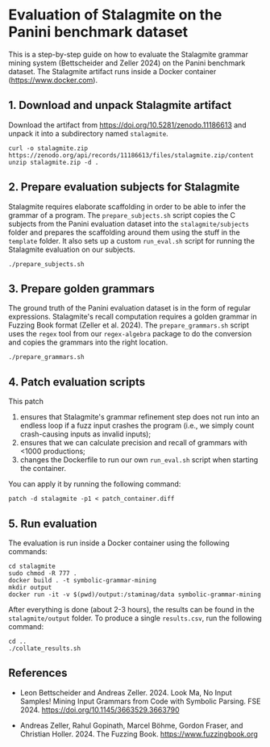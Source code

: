 # Evaluation of Stalagmite on the Panini benchmark dataset

This is a step-by-step guide on how to evaluate the Stalagmite grammar mining system (Bettscheider and Zeller 2024) on the Panini benchmark dataset. The Stalagmite artifact runs inside a Docker container (<https://www.docker.com>).

## 1. Download and unpack Stalagmite artifact

Download the artifact from <https://doi.org/10.5281/zenodo.11186613> and unpack it into a subdirectory named `stalagmite`.

```shell
curl -o stalagmite.zip https://zenodo.org/api/records/11186613/files/stalagmite.zip/content
unzip stalagmite.zip -d .
```

## 2. Prepare evaluation subjects for Stalagmite

Stalagmite requires elaborate scaffolding in order to be able to infer the grammar of a program. The `prepare_subjects.sh` script copies the C subjects from the Panini evaluation dataset into the `stalagmite/subjects` folder and prepares the scaffolding around them using the stuff in the `template` folder. It also sets up a custom `run_eval.sh` script for running the Stalagmite evaluation on our subjects.

```shell
./prepare_subjects.sh
```

## 3. Prepare golden grammars

The ground truth of the Panini evaluation dataset is in the form of regular expressions. Stalagmite's recall computation requires a golden grammar in Fuzzing Book format (Zeller et al. 2024). The `prepare_grammars.sh` script uses the `regex` tool from our `regex-algebra` package to do the conversion and copies the grammars into the right location.

```shell
./prepare_grammars.sh
```

## 4. Patch evaluation scripts

This patch

  1. ensures that Stalagmite's grammar refinement step does not run into an endless loop if a fuzz input crashes the program (i.e., we simply count crash-causing inputs as invalid inputs);
  2. ensures that we can calculate precision and recall of grammars with <1000 productions;
  3. changes the Dockerfile to run our own `run_eval.sh` script when starting the container.

You can apply it by running the following command:

```shell
patch -d stalagmite -p1 < patch_container.diff 
```

## 5. Run evaluation

The evaluation is run inside a Docker container using the following commands:

```shell
cd stalagmite
sudo chmod -R 777 .
docker build . -t symbolic-grammar-mining
mkdir output
docker run -it -v $(pwd)/output:/staminag/data symbolic-grammar-mining
```

After everything is done (about 2-3 hours), the results can be found in the `stalagmite/output` folder. To produce a single `results.csv`, run the following command:

```shell
cd ..
./collate_results.sh
```

## References

* Leon Bettscheider and Andreas Zeller. 2024. Look Ma, No Input Samples! Mining Input Grammars from Code with Symbolic Parsing. FSE 2024. <https://doi.org/10.1145/3663529.3663790>

* Andreas Zeller, Rahul Gopinath, Marcel Böhme, Gordon Fraser, and Christian Holler. 2024. The Fuzzing Book. <https://www.fuzzingbook.org>
